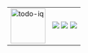 <div align="center">

<table>
  <tr>
    <td>
      <img width="80" height="80" alt="todo-iq" src="https://github.com/user-attachments/assets/b8e7da75-38e8-4a3e-9375-7e3094e15231" />
    </td>
    <td align="center">
      <img src="https://img.shields.io/badge/-Go-00ADD8?style=for-the-badge&logo=go&logoColor=white" />
      <img src="https://img.shields.io/badge/-TypeScript-3178C6?style=for-the-badge&logo=typescript&logoColor=white" />
      <img src="https://img.shields.io/badge/-Java-ED8B00?style=for-the-badge&logo=openjdk&logoColor=white" />
    </td>
  </tr>
</table>

</div>
